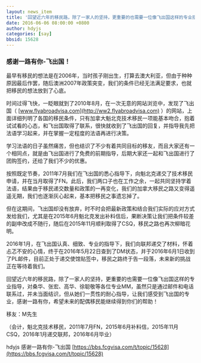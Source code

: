 ```yaml
---
layout: news_item
title: '回望近六年的移民路，除了一家人的坚持，更重要的也需要一位像飞出国这样的专业指导！'
date: 2016-06-06 08:00:00 +0800
author: hdyjs
categories: [say]
bbsid: 15628
---
```


### 感谢一路有你-飞出国！

最早有移民的想法是在2006年，当时孩子刚出生，打算去澳大利亚，但由于种种原因最后作罢，随后澳洲2007年政策突变，我们的条件已经无法满足要求，也就把移民的想法放到了心底。

时间过得飞快，一眨眼就到了2010年8月，在一次无意的网站浏览中，发现了飞出国（ [www.flyabroadvisa.com](http://ww2.flyabroadvisa.com) ）的网站，上面详细列明了各国的移民条件，只有加拿大魁北克技术移民一项能基本吻合，抱着试试看的心态，和飞出国取得了联系，很快就收到了飞出国的回复，并指导我先把法语学习起来，并在掌握一定程度的法语再进行决策。

学习法语的日子虽然痛苦，但也结识了不少有着共同目标的移友，而且大家还有一个相同点，就是由飞出国进行了免费的前期指导，后期大家还一起和飞出国进行了团购签约，还给了我们不少的优惠。

按照既定节奏，2011年7月我们在飞出国的悉心指导下，向魁北克递交了技术移民申请，并在当月取得了FN。此后，我们两口子也在工作之余，一起共同坚持学着法语，结果由于移民递交数量和政策的一再变化，我们的加拿大移民之路又变得遥遥无期，我们也逐渐灰心起来，基本把移民之事遗忘掉了。

但在这期间，飞出国却没有放弃，时不时会把最新政策和结合我们实际的应对方式发给我们，尤其是在2015年6月魁北克发出补料信后，果断决策让我们把条件较差的副申改成不随行，随后在2015年11月顺利取得了CSQ，移民之路也再次柳暗花明。

2016年1月，在飞出国认真、细致、专业的指导下，我们向联邦递交了材料，怀着忐忑不安的心情，终于在2016年5月22日查到了DM状态，并于2016年6月1日收到了PL邮件，目前正处于递交使馆贴签中，移民之路终于告一段落，未来新的挑战正在等待着我们。

回望近六年的移民路，除了一家人的坚持，更重要的也需要一位像飞出国这样的专业指导，对桑华、张宏、高华、徐聪敬等各位专业MM，虽然只是通过邮件和电话联系过，并未当面结识，但从她们一贯性的耐心指导，让我们感受到飞出国的专业，感谢一路有你，希望未来的配偶移民能继续得到你们的帮助！

移友：M先生

（会计，魁北克技术移民，2011年7月FN，2015年6月补料信，2015年11月CSQ，2016年1月递交联邦，2016年6月毕业）

hdyjs 感谢一路有你-飞出国 [https://bbs.fcgvisa.com/t/topic/15628](https://bbs.fcgvisa.com/t/topic/15628)
